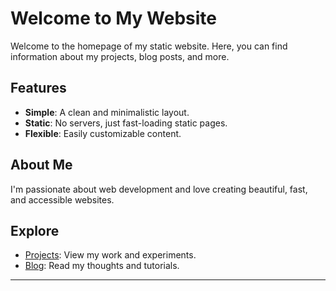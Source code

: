 # Welcome to My Website

Welcome to the homepage of my static website. Here, you can find information about my projects, blog posts, and more.

## Features
- **Simple**: A clean and minimalistic layout.
- **Static**: No servers, just fast-loading static pages.
- **Flexible**: Easily customizable content.

## About Me
I'm passionate about web development and love creating beautiful, fast, and accessible websites.

## Explore
- [Projects](projects): View my work and experiments.
- [Blog](blog): Read my thoughts and tutorials.

---